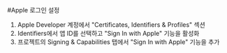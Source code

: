 #Apple 로그인 설정

1. Apple Developer 계정에서 "Certificates, Identifiers & Profiles" 섹션
2. Identifiers에서 앱 ID를 선택하고 "Sign In with Apple" 기능을 활성화
3. 프로젝트의 Signing & Capabilities 탭에서 "Sign In with Apple" 기능을 추가
